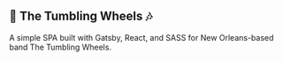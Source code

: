 ## 🚀 The Tumbling Wheels 🎶

A simple SPA built with Gatsby, React, and SASS for New Orleans-based band The Tumbling Wheels.